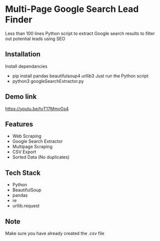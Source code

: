 # Multi-Page Google Search Lead Finder
Less than 100 lines Python script to extract Google search results to filter out potential leads using SEO

## Installation
Install dependancies
- pip install pandas beautifulsoup4 urllib3
Just run the Python script
- python3 googleSearchExtractor.py

## Demo link
https://youtu.be/tvT17MmvGs4

## Features

- Web Scraping
- Google Search Extractor
- Multipage Scraping
- CSV Export
- Sorted Data (No duplicates)

## Tech Stack

- Python
- BeautifulSoup
- pandas
- re
- urllib.request

## Note
Make sure you have already created the .csv file
